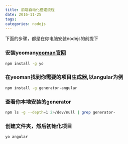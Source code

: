 ```yaml
---
title: 前端自动化搭建流程
date: 2016-11-25
tags:
categories: nodejs
---
```


下面的步骤，都是在你电脑安装nodejs的前提下

### 安装yeoman[yeoman官网](www.yeoman.io)

```bash
npm install -g yo
```

<!-- more -->
### 在yeoman找到你需要的项目生成器,以angular为例

```bash
npm install -g generator-angular

```
### 查看你本地安装的generator

```bash
npm ls -g --depth=1 2>/dev/null | grep generator-

```
### 创建文件夹，然后初始化项目

```bash
yo angular
```
